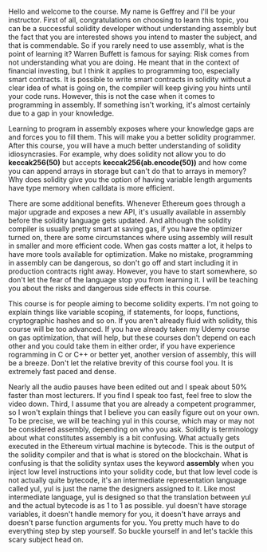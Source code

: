 Hello and welcome to the course. My name is Geffrey and I'll be your instructor. First of all, congratulations on choosing to learn this topic, you can be a successful solidity developer without understanding assembly but the fact that you are interested shows you intend to master the subject, and that is commendable. So if you rarely need to use assembly, what is the point of learning it? Warren Buffett is famous for saying: Risk comes from not understanding what you are doing. He meant that in the context of financial investing, but I think it applies to programming too, especially smart contracts. It is possible to write smart contracts in solidity without a clear idea of what is going on, the compiler will keep giving you hints until your code runs. However, this is not the case when it comes to programming in assembly. If something isn't working, it's almost certainly due to a gap in your knowledge. 

Learning to program in assembly exposes where your knowledge gaps are and forces you to fill them. This will make you a better solidity programmer. After this course, you will have a much better understanding of solidity idiosyncrasies. For example, why does solidity not allow you to do **keccak256(50)** but accepts **keccak256(ab.encode(50))** and how come you can append arrays in storage but can't do that to arrays in memory? Why does solidity give you the option of having variable length arguments have type memory when calldata is more efficient.

There are some additional benefits. Whenever Ethereum goes through a major upgrade and exposes a new API, it's usually available in assembly before the solidity language gets updated. And although the solidity compiler is usually pretty smart at saving gas, if you have the optimizer turned on, there are some circumstances where using assembly will result in smaller and more efficient code. When gas costs matter a lot, it helps to have more tools available for optimization. Make no mistake, programming in assembly can be dangerous, so don't go off and start including it in production contracts right away. However, you have to start somewhere, so don't let the fear of the language stop you from learning it. I will be teaching you about the risks and dangerous side effects in this course. 

This course is for people aiming to become solidity experts. I'm not going to explain things like variable scoping, if statements, for loops, functions, cryptographic hashes and so on. If you aren't already fluid with solidity, this course will be too advanced. If you have already taken my Udemy course on gas optimization, that will help, but these courses don't depend on each other and you could take them in either order, if you have experience rogramming in C or C++ or better yet, another version of assembly, this will be a breeze. Don't let the relative brevity of this course fool you. It is extremely fast paced and dense. 

Nearly all the audio pauses have been edited out and I speak about 50% faster than most lecturers. If you find I speak too fast, feel free to slow the video down. Third, I assume that you are already a competent programmer, so I won't explain things that I believe you can easily figure out on your own. To be precise, we will be teaching yul in this course, which may or may not be considered assembly, depending on who you ask. Solidity is terminology about what constitutes assembly is a bit confusing. What actually gets executed in the Ethereum virtual machine is bytecode. This is the output of the solidity compiler and that is what is stored on the blockchain. What is confusing is that the solidity syntax uses the keyword **assembly** when you inject low level instructions into your solidity code, but that low level code is not actually quite bytecode, it's an intermediate representation language called yul, yul is just the name the designers assigned to it. Like most intermediate language, yul is designed so that the translation between yul and the actual bytecode is as 1 to 1 as possible. yul doesn't have storage variables, it doesn't handle memory for you, it doesn't have arrays and doesn't parse function arguments for you. You pretty much have to do everything step by step yourself. So buckle yourself in and let's tackle this scary subject head on.